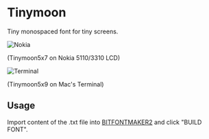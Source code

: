 Tinymoon
========

Tiny monospaced font for tiny screens.

![Nokia](https://dl.dropboxusercontent.com/u/31448207/imgs/5110.jpg)

(Tinymoon5x7 on Nokia 5110/3310 LCD)

![Terminal](https://www.dropbox.com/s/lb1f5umzgbjupnc/tinymoon-terminal.png?dl=0)

(Tinymoon5x9 on Mac's Terminal)

Usage
-----

Import content of the .txt file into [BITFONTMAKER2](http://www.pentacom.jp/pentacom/bitfontmaker2/) and click "BUILD FONT".
